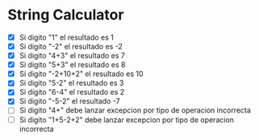# String Calculator

- [x] Si digito "1" el resultado es 1 
- [x] Si digito "-2" el resultado es -2 
- [x] Si digito "4+3" el resultado es  7 
- [x] Si digito "5+3" el resultado es 8 
- [x] Si digito "-2+10+2" el resultado es 10
- [x] Si digito "5-2" el resultado es 3
- [x] Si digito "6-4" el resultado es 2
- [x] Si digito "-5-2" el resultado -7
- [ ] Si digito "4+" debe lanzar excepcion por tipo de operacion incorrecta
- [ ] Si digito "1+5-2+2" debe lanzar excepcion por tipo de operacion incorrecta